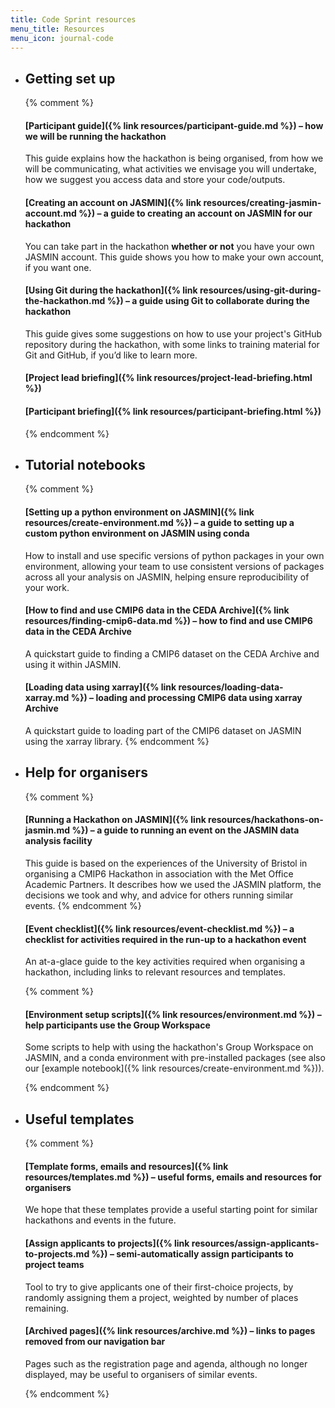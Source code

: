 ```yaml
---
title: Code Sprint resources
menu_title: Resources
menu_icon: journal-code
---
```


<ul class="grid">
<li class="resource-block" markdown="1">

## Getting set up
{% comment %}
#### [Participant guide]({% link resources/participant-guide.md %}) – how we will be running the hackathon

This guide explains how the hackathon is being organised, from how we will be
communicating, what activities we envisage you will undertake, how we suggest
you access data and store your code/outputs.

#### [Creating an account on JASMIN]({% link resources/creating-jasmin-account.md %}) – a guide to creating an account on JASMIN for our hackathon

You can take part in the hackathon **whether or not** you have your own JASMIN
account. This guide shows you how to make your own account, if you want one.

#### [Using Git during the hackathon]({% link resources/using-git-during-the-hackathon.md %}) – a guide using Git to collaborate during the hackathon

This guide gives some suggestions on how to use your project's GitHub
repository during the hackathon, with some links to training material for Git
and GitHub, if you’d like to learn more.

#### [Project lead briefing]({% link resources/project-lead-briefing.html %})

#### [Participant briefing]({% link resources/participant-briefing.html %})
{% endcomment %}
</li>
<li class="resource-block" markdown="1">

## Tutorial notebooks
{% comment %}
#### [Setting up a python environment on JASMIN]({% link resources/create-environment.md %}) – a guide to setting up a custom python environment on JASMIN using conda

How to install and use specific versions of python packages in your own
environment, allowing your team to use consistent versions of packages across
all your analysis on JASMIN, helping ensure reproducibility of your work.

#### [How to find and use CMIP6 data in the CEDA Archive]({% link resources/finding-cmip6-data.md %}) – how to find and use CMIP6 data in the CEDA Archive

A quickstart guide to finding a CMIP6 dataset on the CEDA Archive and using it
within JASMIN.

#### [Loading data using xarray]({% link resources/loading-data-xarray.md %}) – loading and processing CMIP6 data using xarray Archive

A quickstart guide to loading part of the CMIP6 dataset on JASMIN using the
xarray library.
{% endcomment %}
</li>
<li class="resource-block" markdown="1">

## Help for organisers
{% comment %}
#### [Running a Hackathon on JASMIN]({% link resources/hackathons-on-jasmin.md %}) – a guide to running an event on the JASMIN data analysis facility

This guide is based on the experiences of the University of Bristol in
organising a CMIP6 Hackathon in association with the Met Office Academic
Partners. It describes how we used the JASMIN platform, the decisions we took
and why, and advice for others running similar events.
{% endcomment %}
#### [Event checklist]({% link resources/event-checklist.md %}) – a checklist for activities required in the run-up to a hackathon event

An at-a-glace guide to the key activities required when organising a
hackathon, including links to relevant resources and templates.

{% comment %}
#### [Environment setup scripts]({% link resources/environment.md %}) – help participants use the Group Workspace

Some scripts to help with using the hackathon's Group Workspace on JASMIN, and
a conda environment with pre-installed packages (see also our
[example notebook]({% link resources/create-environment.md %})).

{% endcomment %}
</li>
<li class="resource-block" markdown="1">

## Useful templates

{% comment %}
#### [Template forms, emails and resources]({% link resources/templates.md %}) – useful forms, emails and resources for organisers

We hope that these templates provide a useful starting point for similar
hackathons and events in the future.

#### [Assign applicants to projects]({% link resources/assign-applicants-to-projects.md %}) – semi-automatically assign participants to project teams

Tool to try to give applicants one of their first-choice projects, by randomly
assigning them a project, weighted by number of places remaining.

#### [Archived pages]({% link resources/archive.md %}) – links to pages removed from our navigation bar

Pages such as the registration page and agenda, although no longer displayed,
may be useful to organisers of similar events.

{% endcomment %}
</li>
</ul>
